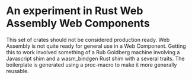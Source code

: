 <!--
 Copyright 2022 Jeremy Wall (Jeremy@marzhilsltudios.com)
 
 Licensed under the Apache License, Version 2.0 (the "License");
 you may not use this file except in compliance with the License.
 You may obtain a copy of the License at
 
     http://www.apache.org/licenses/LICENSE-2.0
 
 Unless required by applicable law or agreed to in writing, software
 distributed under the License is distributed on an "AS IS" BASIS,
 WITHOUT WARRANTIES OR CONDITIONS OF ANY KIND, either express or implied.
 See the License for the specific language governing permissions and
 limitations under the License.
-->
# An experiment in Rust Web Assembly Web Components

This set of crates should not be considered production ready. Web Assembly is not
quite ready for general use in a Web Component. Getting this to work involved 
something of a Rub Goldberg machine involving a Javascript shim and a wasm_bindgen
Rust shim with a several traits. The boilerplate is generated using a proc-macro
to make it more generally reusable.